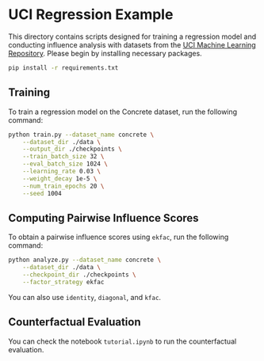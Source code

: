 # UCI Regression Example

This directory contains scripts designed for training a regression model and conducting influence analysis with 
datasets from the [UCI Machine Learning Repository](https://archive.ics.uci.edu/datasets). Please begin by installing necessary packages.

```bash
pip install -r requirements.txt
```

## Training

To train a regression model on the Concrete dataset, run the following command:
```bash
python train.py --dataset_name concrete \
    --dataset_dir ./data \
    --output_dir ./checkpoints \
    --train_batch_size 32 \
    --eval_batch_size 1024 \
    --learning_rate 0.03 \
    --weight_decay 1e-5 \
    --num_train_epochs 20 \
    --seed 1004
```

## Computing Pairwise Influence Scores

To obtain a pairwise influence scores using `ekfac`, run the following command:
```bash
python analyze.py --dataset_name concrete \
    --dataset_dir ./data \
    --checkpoint_dir ./checkpoints \
    --factor_strategy ekfac
```
You can also use `identity`, `diagonal`, and `kfac`.

## Counterfactual Evaluation

You can check the notebook `tutorial.ipynb` to run the counterfactual evaluation.